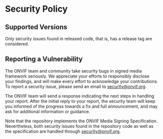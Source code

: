 # Security Policy

## Supported Versions
Only security issues found in released code, that is, has a release tag are considered.

## Reporting a Vulnerability
The ONVIF team and community take security bugs in signed media framework seriously. We
appreciate your efforts to responsibly disclose your findings, and will make every effort
to acknowledge your contributions. To report a security issue, please send an email to
security@onvif.org.

The ONVIF team will send a response indicating the next steps in handling your report.
After the initial reply to your report, the security team will keep you informed of the
progress towards a fix and full announcement, and may ask for additional information or
guidance.

Note that the repository implements the ONVIF Media Signing Specification. Nevertheless,
both security issues found in the repository code as well as the specification are handled
through security@onvif.org.
